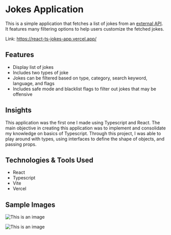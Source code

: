 # Jokes Application

This is a simple application that fetches a list of jokes from an [external API](https://sv443.net/jokeapi/v2/). It features many filtering options to help users customize the fetched jokes.

Link: https://react-ts-jokes-app.vercel.app/

## Features

- Display list of jokes
- Includes two types of joke
- Jokes can be filtered based on type, category, search keyword, language, and flags
- Includes safe mode and blacklist flags to filter out jokes that may be offensive

## Insights

This application was the first one I made using Typescript and React. The main objective in creating this application was to implement and consolidate my knowledge on basics of Typescript. Through this project, I was able to play around with types, using interfaces to define the shape of objects, and passing props.

## Technologies & Tools Used

- React
- Typescript
- Vite
- Vercel

## Sample Images

![This is an image](https://res.cloudinary.com/dtyzbmtlz/image/upload/v1666192103/Screenshot_20221019_230731_rmeo2p.png)

![This is an image](https://res.cloudinary.com/dtyzbmtlz/image/upload/v1666192103/Screenshot_20221019_230721_ylhxs8.png)
